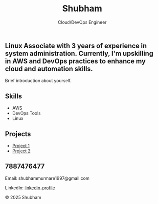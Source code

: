 <!DOCTYPE html>
<html lang="en">
<head>
    <meta charset="UTF-8">
    <meta name="viewport" content="width=device-width, initial-scale=1.0">
    <title>Shubham Murmare - Cloud/DevOps Engineer</title>
    <link rel="stylesheet" href="styles.css">
</head>
<body>
    <header>
        <h1>Shubham</h1>
        <p>Cloud/DevOps Engineer</p>
    </header>
    <section id="bio">
        <h2>Linux Associate with 3 years of experience in system administration. Currently, I'm upskilling in AWS and DevOps practices to enhance my cloud and automation skills.

</h2>
        <p>Brief introduction about yourself.</p>
    </section>
    <section id="skills">
        <h2>Skills</h2>
        <ul>
            <li>AWS</li>
            <li>DevOps Tools</li>
            <li>Linux</li>
            <!-- Add more skills as needed -->
        </ul>
    </section>
    <section id="projects">
        <h2>Projects</h2>
        <ul>
            <li><a href="https://github.com/ShubhamMurmare1/project1">Project 1</a></li>
            <li><a href="https://github.com/ShubhamMurmare1/project2">Project 2</a></li>
            <!-- Add more projects as needed -->
        </ul>
    </section>
    <section id="contact">
        <h2>7887476477</h2>
        <p>Email: shubhammurmare1997@gmail.com</p>
        <p>LinkedIn: <a href="https://www.linkedin.com/in/shubham-murmare-a071a51b2">linkedin-profile</a></p>
    </section>
    <footer>
        <p>&copy; 2025 Shubham</p>
    </footer>
</body>
</html>

